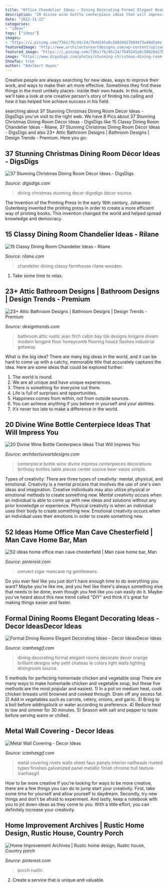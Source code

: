 ```yaml
---
title: "Office Chandelier Ideas ~ Dining Decorating Formal Elegant Rooms Decorate Decor Orange Brilliant Designs Why Petit Chateau Le Colors Light Walls Lighting Diningroom Source"
description: "20 divine wine bottle centerpiece ideas that will impress you"
date: "2022-11-22"
categories:
- "ideas"
tags: ["ideas"]
images:
- "https://i.pinimg.com/736x/7b/49/24/7b49245a0c50820427b94473a40d5a4e.jpg"
featuredImage: "http://www.architectureartdesigns.com/wp-content/uploads/2016/10/14-14.jpg"
featured_image: "https://i.pinimg.com/736x/7b/49/24/7b49245a0c50820427b94473a40d5a4e.jpg"
image: "https://www.digsdigs.com/photos/stunning-christmas-dining-room-decor-ideas-23.jpg"
ShowToc: true
author: "Adelbert Hayes"
---
```



Creative people are always searching for new ideas, ways to improve their work, and ways to make their art more effective. Sometimes they find these things in the most unlikely places- inside their own heads. In this article, we'll take a look at one creative person's story of finding his calling and how it has helped him achieve success in his field.

	

		
searching about 37 Stunning Christmas Dining Room Décor Ideas - DigsDigs you've visit to the right web. We have 8 Pics about 37 Stunning Christmas Dining Room Décor Ideas - DigsDigs like 15 Classy Dining Room Chandelier Ideas - Rilane, 37 Stunning Christmas Dining Room Décor Ideas - DigsDigs and also 23+ Attic Bathroom Designs | Bathroom Designs | Design Trends - Premium. Here you go:
		
    
## 37 Stunning Christmas Dining Room Décor Ideas - DigsDigs

<img loading=lazy src="https://www.digsdigs.com/photos/stunning-christmas-dining-room-decor-ideas-23.jpg" onerror="this.onerror=null;this.src='https://tse2.mm.bing.net/th?id=OIP.pDnEcMuaRfWKlM0TPD3F-wHaJD&amp;pid=15.1';" alt="37 Stunning Christmas Dining Room Décor Ideas - DigsDigs">

_Source: digsdigs.com_

>dining christmas stunning decor digsdigs décor source. 

	

The Invention of the Printing Press
In the early 16th century, Johannes Gutenberg invented the printing press in order to create a more efficient way of printing books. This invention changed the world and helped spread knowledge and democracy.

    
## 15 Classy Dining Room Chandelier Ideas - Rilane

<img loading=lazy src="http://rilane.com/images/2016141/farmhouse-dinner-with-wooden-chandelier.jpg" onerror="this.onerror=null;this.src='https://tse4.mm.bing.net/th?id=OIP.-2gk0BUDt9gKkiW4yKlcggHaKP&amp;pid=15.1';" alt="15 Classy Dining Room Chandelier Ideas - Rilane">

_Source: rilane.com_

>chandelier dining classy farmhouse rilane wooden. 

	

1. Take some time to relax.

    
## 23+ Attic Bathroom Designs | Bathroom Designs | Design Trends - Premium

<img loading=lazy src="https://images.designtrends.com/wp-content/uploads/2016/03/09075241/Rustic-Attic-Bathroom-Design.jpg" onerror="this.onerror=null;this.src='https://tse1.mm.bing.net/th?id=OIP.C6xPpzdCj2puZAeDdVJLywHaKe&amp;pid=15.1';" alt="23+ Attic Bathroom Designs | Bathroom Designs | Design Trends - Premium">

_Source: designtrends.com_

>bathroom attic rustic jean fitch cabin bay tile designs longpre dream modern longpré floor honeycomb flooring houzz flashes industrial getaway. 

	

What is the big idea?
There are many big ideas in the world, and it can be hard to come up with a catchy, memorable title that accurately captures the idea. Here are some ideas that could be explored further: 
1. The world is round. 
2. We are all unique and have unique experiences. 
3. There is something for everyone out there. 
4. Life is full of surprises and opportunities. 
5. Happiness comes from within, not from outside sources. 
6. You can achieve anything if you believe in yourself and your abilities. 
7. It’s never too late to make a difference in the world.

    
## 20 Divine Wine Bottle Centerpiece Ideas That Will Impress You

<img loading=lazy src="http://www.architectureartdesigns.com/wp-content/uploads/2016/10/14-14.jpg" onerror="this.onerror=null;this.src='https://tse2.mm.bing.net/th?id=OIP.VOoPHUiD1je7sv1r33v9sQHaMW&amp;pid=15.1';" alt="20 Divine Wine Bottle Centerpiece Ideas That Will Impress You">

_Source: architectureartdesigns.com_

>centerpiece bottle wine divine impress centerpieces decorations birthday bottles table pieces center source beer vases simple. 

	

Types of creativity: There are three types of creativity: mental, physical, and emotional.
Creativity is a mental process that involves the use of one's own ideas and imagination. Creative individuals may also utilize physical or emotional methods to create something new. Mental creativity occurs when an individual is able to come up with new ideas and solutions without any prior knowledge or experience. Physical creativity is when an individual uses their body to create something new. Emotional creativity occurs when an individual uses their emotions in order to create something new.

    
## 52 Ideas Home Office Man Cave Chesterfield | Man Cave Home Bar, Man

<img loading=lazy src="https://i.pinimg.com/736x/7b/49/24/7b49245a0c50820427b94473a40d5a4e.jpg" onerror="this.onerror=null;this.src='https://tse3.mm.bing.net/th?id=OIP.3ufKtDBLiLbXm-DXo0VdDAAAAA&amp;pid=15.1';" alt="52 ideas home office man cave chesterfield | Man cave home bar, Man">

_Source: pinterest.com_

>convert cigar mancave ng gentlemans. 

	

Do you ever feel like you just don't have enough time to do everything you want? Maybe you're like me, and you feel like there's always something else that needs to be done, even though you feel like you can easily do it. Maybe you've heard about this new trend called "DIY" and think it's great for making things easier and faster.

    
## Formal Dining Rooms Elegant Decorating Ideas - Decor IdeasDecor Ideas

<img loading=lazy src="https://www.icanhasgif.com/wp-content/uploads/2016/05/Formal-Dining-Rooms-Elegant-Decorating-Ideas.jpg" onerror="this.onerror=null;this.src='https://tse3.mm.bing.net/th?id=OIP.TMYJ8L2a-JpxY7DFikuTVAHaE_&amp;pid=15.1';" alt="Formal Dining Rooms Elegant Decorating Ideas - Decor IdeasDecor Ideas">

_Source: icanhasgif.com_

>dining decorating formal elegant rooms decorate decor orange brilliant designs why petit chateau le colors light walls lighting diningroom source. 

	

5 methods for perfecting homemade chicken and vegetable soup
There are many ways to make homemade chicken and vegetable soup, but these five methods are the most popular and easiest. 1) In a pot on medium heat, cook chicken breasts until browned and cooked through. Drain off any excess fat. 2) Add in vegetables such as carrots, celery, onions, and garlic. 3) Bring to a boil before addingstock or water according to preference. 4) Reduce heat to low and simmer for 30 minutes. 5) Season with salt and pepper to taste before serving warm or chilled.

    
## Metal Wall Covering - Decor Ideas

<img loading=lazy src="https://www.icanhasgif.com/wp-content/uploads/2015/12/Metal-Wall-Covering.jpg" onerror="this.onerror=null;this.src='https://tse4.mm.bing.net/th?id=OIP.9jQE2PCc21pkhn2t0oIbpgHaJ4&amp;pid=15.1';" alt="Metal Wall Covering - Decor Ideas">

_Source: icanhasgif.com_

>metal covering rivets walls sheet faux panels interior nailheads riveted types finishes galvanized panel metallic finish chrome hull texture icanhasgif. 

	

How to be more creative
If you're looking for ways to be more creative, there are a few things you can do to jump start your creativity. First, take some time for yourself and allow yourself to daydream. Secondly, try new things and don't be afraid to experiment. And lastly, keep a notebook with you to jot down ideas as they come to you. With a little effort, you can definitely increase your creativity.

    
## Home Improvement Archives | Rustic Home Design, Rustic House, Country Porch

<img loading=lazy src="https://i.pinimg.com/736x/e3/28/90/e328908d481147632720a56d56bf43b2.jpg" onerror="this.onerror=null;this.src='https://tse3.mm.bing.net/th?id=OIP.OY4wjWRRGluV4PEyrcwLkAHaE7&amp;pid=15.1';" alt="Home Improvement Archives | Rustic home design, Rustic house, Country porch">

_Source: pinterest.com_

>porch rustic. 

	

2. Create a service that is unique and valuable.

